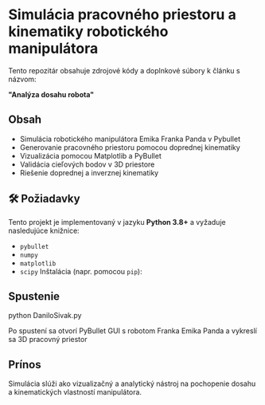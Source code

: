 # Simulácia pracovného priestoru a kinematiky robotického manipulátora

Tento repozitár obsahuje zdrojové kódy a doplnkové súbory k článku s názvom:

**"Analýza dosahu robota"**

## Obsah
- Simulácia robotického manipulátora Emika Franka Panda v Pybullet
- Generovanie pracovného priestoru pomocou doprednej kinematiky
- Vizualizácia pomocou Matplotlib a PyBullet
- Validácia cieľových bodov v 3D priestore
- Riešenie doprednej a inverznej kinematiky

## 🛠️ Požiadavky
Tento projekt je implementovaný v jazyku **Python 3.8+** a vyžaduje nasledujúce knižnice:
- `pybullet`
- `numpy`
- `matplotlib`
- `scipy`
Inštalácia (napr. pomocou `pip`):

## Spustenie
python DaniloSivak.py

Po spustení sa otvorí PyBullet GUI s robotom Franka Emika Panda a vykreslí sa 3D pracovný priestor

## Prínos
Simulácia slúži ako vizualizačný a analytický nástroj na pochopenie dosahu a kinematických vlastností manipulátora. 


